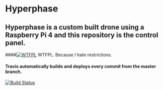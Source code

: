 # Hyperphase
## Hyperphase is a custom built drone using a Raspberry Pi 4 and this repository is the control panel.
####[![WTFPL](http://www.wtfpl.net/wp-content/uploads/2012/12/logo-220x1601.png)](https://github.com/siddhantvinchurkar/hyperphase/blob/master/LICENSE.md) WTFPL. Because I hate restrictions.

#### Travis automatically builds and deploys every commit from the master branch.
[![Build Status](https://travis-ci.com/siddhantvinchurkar/hyperphase.svg?branch=master)](https://travis-ci.com/siddhantvinchurkar/hyperphase)
